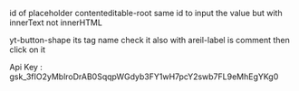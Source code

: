 id of placeholder contenteditable-root same id to input the value but with innerText not innerHTML

 
yt-button-shape its tag name 
check it also with areil-label is comment then click on it

Api Key : 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  